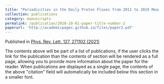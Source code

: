 ```yaml
---
title: "Periodicities in the Daily Proton Fluxes from 2011 to 2019 Measured by the Alpha Magnetic Spectrometer on the International Space Station from 1 to 100 GV"
collection: publications
category: manuscripts
permalink: /publication/2010-10-01-paper-title-number-2
paperurl: 'http://academicpages.github.io/files/paper2.pdf'
---
```

Published in [Phys. Rev. Lett. 127, 271102 (2021)](https://doi.org/10.1103/PhysRevLett.127.271102) 

The contents above will be part of a list of publications, if the user clicks the link for the publication than the contents of section will be rendered as a full page, allowing you to provide more information about the paper for the reader. When publications are displayed as a single page, the contents of the above "citation" field will automatically be included below this section in a smaller font.
